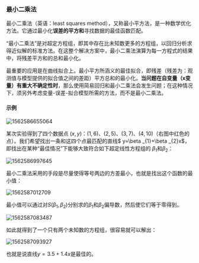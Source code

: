 ### 最小二乘法

最小二乘法（英语：least squares method），又称最小平方法，是一种数学优化方法。它通过最小化**误差的平方和**寻找数据的最佳函数匹配。

“最小二乘法”是对超定方程组，即其中存在比未知数更多的方程组，以回归分析求得近似解的标准方法。在这整个解决方案中，最小二乘法演算为每一方程式的结果中，将残差平方和的总和最小化。

最重要的应用是在曲线拟合上。最小平方所涵义的最佳拟合，即残差（残差为：观测值与模型提供的拟合值之间的差距）平方总和的最小化。**当问题在自变量（x变量）有重大不确定性时**，那么使用简易回归和最小二乘法会发生问题；在这种情况下，须另外考虑变量-误差-拟合模型所需的方法，而不是最小二乘法。

#### 示例

![1562586655064](C:\Users\j00496872\Desktop\Notes\raw_images\1562586655064.png)

某次实验得到了四个数据点 $(x, y)$：$(1,6)$、$(2,5)$、$(3,7)$、$(4,10)$（右图中红色的点）。我们希望找出一条和这四个点最匹配的直线$ y=\beta _{1}+\beta _{2}x$，即找出在某种“最佳情况”下能够大致符合如下超定线性方程组的 $\beta _{1}$和$\beta _{2}$：

![1562586997645](C:\Users\j00496872\Desktop\Notes\raw_images\1562586997645.png)

最小二乘法采用的手段是尽量使得等号两边的方差最小，也就是找出这个函数的最小值：

![1562587012709](C:\Users\j00496872\Desktop\Notes\raw_images\1562587012709.png)

最小值可以通过对$S(\beta _{1},\beta _{2})$分别求的$\beta _{1}$和$\beta _{2}$偏导数，然后使它们等于零得到。

![1562587083487](C:\Users\j00496872\Desktop\Notes\raw_images\1562587083487.png)

如此就得到了一个只有两个未知数的方程组，很容易就可以解出：

![1562587093927](C:\Users\j00496872\Desktop\Notes\raw_images\1562587093927.png)

也就是说直线$y=3.5+1.4x$是最佳的。

